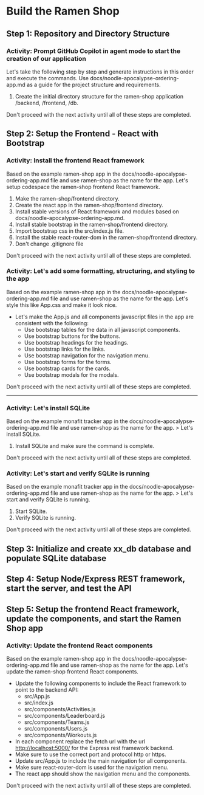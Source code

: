 # Build the Ramen Shop



## Step 1: Repository and Directory Structure

### Activity: Prompt GitHub Copilot in agent mode to start the creation of our application

Let's take the following step by step and generate instructions in this order and execute the commands.
Use docs/noodle-apocalypse-ordering-app.md as a guide for the project structure and requirements.

1. Create the initial directory structure for the ramen-shop application /backend, /frontend, /db.

Don't proceed with the next activity until all of these steps are completed.

## Step 2: Setup the Frontend - React with Bootstrap

### Activity: Install the frontend React framework

Based on the example ramen-shop app in the docs/noodle-apocalypse-ordering-app.md file and use ramen-shop as the name for the app. Let's setup codespace the ramen-shop frontend React framework.

1. Make the ramen-shop/frontend directory.
2. Create the react app in the ramen-shop/frontend directory.
3. Install stable versions of React framework and modules based on docs/noodle-apocalypse-ordering-app.md.
4. Install stable bootstrap in the ramen-shop/frontend directory.
5. Import bootstrap css in the src/index.js file.
6. Install the stable react-router-dom in the ramen-shop/frontend directory.
7. Don't change .gitignore file

Don't proceed with the next activity until all of these steps are completed.

### Activity: Let's add some formatting, structuring, and styling to the app

Based on the example ramen-shop app in the docs/noodle-apocalypse-ordering-app.md file and use ramen-shop as the name for the app. Let's style this like App.css and make it look nice.

- Let's make the App.js and all components javascript files in the app are consistent with the following:
  - Use bootstrap tables for the data in all javascript components.
  - Use bootstrap buttons for the buttons.
  - Use bootstrap headings for the headings.
  - Use bootstrap links for the links.
  - Use bootstrap navigation for the navigation menu.
  - Use bootstrap forms for the forms.
  - Use bootstrap cards for the cards.
  - Use bootstrap modals for the modals.

Don't proceed with the next activity until all of these steps are completed.

---

### Activity: Let's install SQLite

Based on the example monafit tracker app in the docs/noodle-apocalypse-ordering-app.md file and use ramen-shop as the name for the app. > Let's install SQLite.

1. Install SQLite and make sure the command is complete.

Don't proceed with the next activity until all of these steps are completed.

### Activity: Let's start and verify SQLite is running

Based on the example monafit tracker app in the docs/noodle-apocalypse-ordering-app.md file and use ramen-shop as the name for the app. > Let's start and verify SQLite is running.

1. Start SQLite.
2. Verify SQLite is running.

Don't proceed with the next activity until all of these steps are completed.

## Step 3: Initialize and create xx_db database and populate SQLite database

## Step 4: Setup Node/Express REST framework, start the server, and test the API

## Step 5: Setup the frontend React framework, update the components, and start the Ramen Shop app





### Activity: Update the frontend React components

Based on the example ramen-shop app in the docs/noodle-apocalypse-ordering-app.md file and use ramen-shop as the name for the app. Let's update the ramen-shop frontend React components.

- Update the following components to include the React framework to point to the backend API:
  - src/App.js
  - src/index.js
  - src/components/Activities.js
  - src/components/Leaderboard.js
  - src/components/Teams.js
  - src/components/Users.js
  - src/components/Workouts.js
- In each component replace the fetch url with the url [http://localhost:5000/](http://localhost:5000/) for the Express rest framework backend.
- Make sure to use the correct port and protocol http or https.
- Update src/App.js to include the main navigation for all components.
- Make sure react-router-dom is used for the navigation menu.
- The react app should show the navigation menu and the components.

Don't proceed with the next activity until all of these steps are completed.
